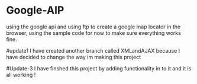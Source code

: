 # Google-AIP
using the google api and using ftp to create a google map locator in the browser, using the sample code for now to make sure everything works fine.

#update1 
I have created another branch called XMLandAJAX because I have decided to change the way im making this project

#Update-3
I have finshed this project by adding functionality in to it and it is all working !

